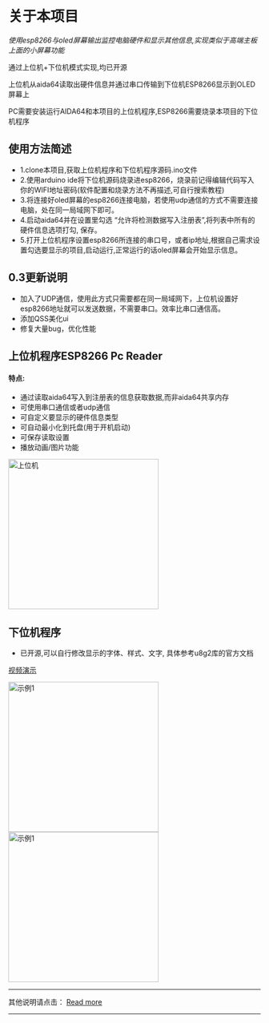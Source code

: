 # 关于本项目
*使用esp8266与oled屏幕输出监控电脑硬件和显示其他信息,实现类似于高端主板上面的小屏幕功能*

通过上位机+下位机模式实现,均已开源

上位机从aida64读取出硬件信息并通过串口传输到下位机ESP8266显示到OLED屏幕上

PC需要安装运行AIDA64和本项目的上位机程序,ESP8266需要烧录本项目的下位机程序

## 使用方法简述
- 1.clone本项目,获取上位机程序和下位机程序源码.ino文件
- 2.使用arduino ide将下位机源码烧录进esp8266，烧录前记得编辑代码写入你的WIFI地址密码(软件配置和烧录方法不再描述,可自行搜索教程)
- 3.将连接好oled屏幕的esp8266连接电脑，若使用udp通信的方式不需要连接电脑，处在同一局域网下即可。
- 4.启动aida64并在设置里勾选 “允许将检测数据写入注册表”,将列表中所有的硬件信息选项打勾, 保存。
- 5.打开上位机程序设置esp8266所连接的串口号，或者ip地址,根据自己需求设置勾选要显示的项目,启动运行,正常运行的话oled屏幕会开始显示信息。

## 0.3更新说明
- 加入了UDP通信，使用此方式只需要都在同一局域网下，上位机设置好esp8266地址就可以发送数据，不需要串口。效率比串口通信高。
- 添加QSS美化ui
- 修复大量bug，优化性能
  
## 上位机程序ESP8266 Pc Reader
#### 特点:
- 通过读取aida64写入到注册表的信息获取数据,而非aida64共享内存
- 可使用串口通信或者udp通信
- 可自定义要显示的硬件信息类型
- 可自动最小化到托盘(用于开机启动)
- 可保存读取设置
- 播放动画/图片功能

<img src="https://cdn.jsdelivr.net/gh/HK560/MyPicHub@master/res/pic/20220718191519.png" alt="上位机" width="300" >

## 下位机程序
- 已开源,可以自行修改显示的字体、样式、文字, 具体参考u8g2库的官方文档

[视频演示](https://www.bilibili.com/video/BV1sM4y137Ay/ "视频演示")

<img src="https://cdn.jsdelivr.net/gh/HK560/MyPicHub@master/res/pic/esp8266show2.jpg" alt="示例1" width="300" >
<img src="https://cdn.jsdelivr.net/gh/HK560/MyPicHub@master/res/pic/esp8266Show1.jpg" alt="示例1" width="300" >

---------------
其他说明请点击：
[Read more](https://blog.hk560.top/Aida64ForEsp8266/ "Read more")

------------

